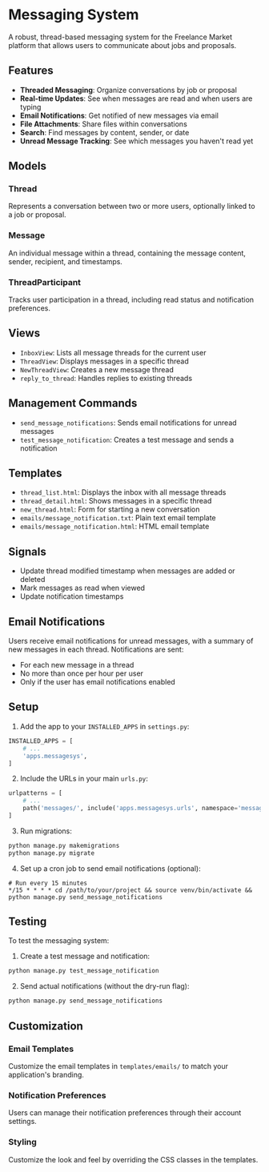# Messaging System

A robust, thread-based messaging system for the Freelance Market platform that allows users to communicate about jobs and proposals.

## Features

- **Threaded Messaging**: Organize conversations by job or proposal
- **Real-time Updates**: See when messages are read and when users are typing
- **Email Notifications**: Get notified of new messages via email
- **File Attachments**: Share files within conversations
- **Search**: Find messages by content, sender, or date
- **Unread Message Tracking**: See which messages you haven't read yet

## Models

### Thread
Represents a conversation between two or more users, optionally linked to a job or proposal.

### Message
An individual message within a thread, containing the message content, sender, recipient, and timestamps.

### ThreadParticipant
Tracks user participation in a thread, including read status and notification preferences.

## Views

- `InboxView`: Lists all message threads for the current user
- `ThreadView`: Displays messages in a specific thread
- `NewThreadView`: Creates a new message thread
- `reply_to_thread`: Handles replies to existing threads

## Management Commands

- `send_message_notifications`: Sends email notifications for unread messages
- `test_message_notification`: Creates a test message and sends a notification

## Templates

- `thread_list.html`: Displays the inbox with all message threads
- `thread_detail.html`: Shows messages in a specific thread
- `new_thread.html`: Form for starting a new conversation
- `emails/message_notification.txt`: Plain text email template
- `emails/message_notification.html`: HTML email template

## Signals

- Update thread modified timestamp when messages are added or deleted
- Mark messages as read when viewed
- Update notification timestamps

## Email Notifications

Users receive email notifications for unread messages, with a summary of new messages in each thread. Notifications are sent:

- For each new message in a thread
- No more than once per hour per user
- Only if the user has email notifications enabled

## Setup

1. Add the app to your `INSTALLED_APPS` in `settings.py`:

```python
INSTALLED_APPS = [
    # ...
    'apps.messagesys',
]
```

2. Include the URLs in your main `urls.py`:

```python
urlpatterns = [
    # ...
    path('messages/', include('apps.messagesys.urls', namespace='messages')),
]
```

3. Run migrations:

```bash
python manage.py makemigrations
python manage.py migrate
```

4. Set up a cron job to send email notifications (optional):

```
# Run every 15 minutes
*/15 * * * * cd /path/to/your/project && source venv/bin/activate && python manage.py send_message_notifications
```

## Testing

To test the messaging system:

1. Create a test message and notification:

```bash
python manage.py test_message_notification
```

2. Send actual notifications (without the dry-run flag):

```bash
python manage.py send_message_notifications
```

## Customization

### Email Templates

Customize the email templates in `templates/emails/` to match your application's branding.

### Notification Preferences

Users can manage their notification preferences through their account settings.

### Styling

Customize the look and feel by overriding the CSS classes in the templates.
